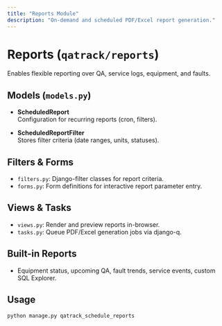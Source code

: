 ```yaml
---
title: "Reports Module"
description: "On-demand and scheduled PDF/Excel report generation."
---
```


# Reports (`qatrack/reports`)

Enables flexible reporting over QA, service logs, equipment, and faults.

## Models (`models.py`)

- **ScheduledReport**  
  Configuration for recurring reports (cron, filters).

- **ScheduledReportFilter**  
  Stores filter criteria (date ranges, units, statuses).

## Filters & Forms

- `filters.py`: Django-filter classes for report criteria.
- `forms.py`: Form definitions for interactive report parameter entry.

## Views & Tasks

- `views.py`: Render and preview reports in-browser.
- `tasks.py`: Queue PDF/Excel generation jobs via django-q.

## Built-in Reports

- Equipment status, upcoming QA, fault trends, service events, custom SQL Explorer.

## Usage

```bash
python manage.py qatrack_schedule_reports
```